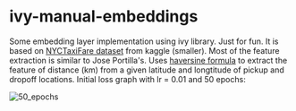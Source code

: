 # ivy-manual-embeddings
Some embedding layer implementation using ivy library. Just for fun. It is based on [NYCTaxiFare dataset](https://www.kaggle.com/tanyildizderya/nyctaxifares) from kaggle (smaller). Most of the feature extraction is similar to Jose Portilla's.
Uses [haversine formula](https://en.wikipedia.org/wiki/Haversine_formula) to extract the feature of distance (km) from a given latitude and longtitude of pickup and dropoff locations.
Initial loss graph with lr = 0.01 and 50 epochs:

![50_epochs](https://user-images.githubusercontent.com/53497039/153295909-dd86b092-ab4a-4119-aa1b-f9275eb5e8ba.png)
